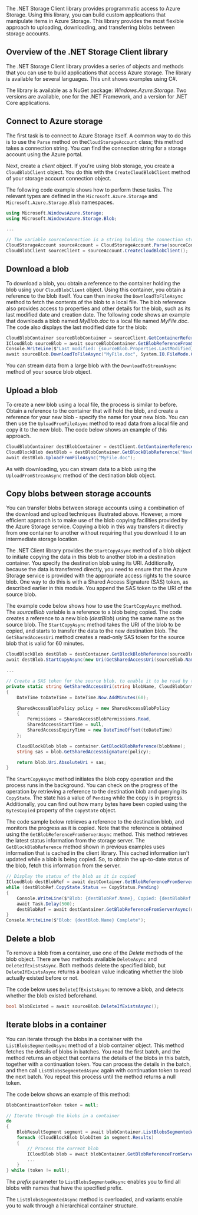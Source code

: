 The .NET Storage Client library provides programmatic access to Azure Storage. Using this library, you can build custom applications that manipulate items in Azure Storage. This library provides the most flexible approach to uploading, downloading, and transferring blobs between storage accounts.

## Overview of the .NET Storage Client library

The .NET Storage Client library provides a series of objects and methods that you can use to build applications that access Azure storage. The library is available for several languages. This unit shows examples using C#.

The library is available as a NuGet package: *Windows.Azure.Storage*. Two versions are available, one for the .NET Framework, and a version for .NET Core applications.

## Connect to Azure storage

The first task is to connect to Azure Storage itself. A common way to do this is to use the `Parse` method on the`CloudStorageAccount` class; this method takes a connection string. You can find the connection string for a storage account using the Azure portal.

Next, create a *client* object. If you're using blob storage, you create a `CloudBlobClient` object. You do this with the `CreateCloudBlobClient` method of your storage account connection object.

The following code example shows how to perform these tasks. The relevant types are defined in the `Microsoft.Azure.Storage` and `Microsoft.Azure.Storage.Blob` namespaces.

```C#
using Microsoft.WindowsAzure.Storage;
using Microsoft.WindowsAzure.Storage.Blob;

...

// The variable sourceConnection is a string holding the connection string for the storage account
CloudStorageAccount sourceAccount = CloudStorageAccount.Parse(sourceConnection);
CloudBlobClient sourceClient = sourceAccount.CreateCloudBlobClient();
```

## Download a blob

To download a blob, you obtain a reference to the container holding the blob using your `CloudBlobClient` object. Using this container, you obtain a reference to the blob itself. You can then invoke the `DownloadToFileAsync` method to fetch the contents of the blob to a local file. The blob reference also provides access to properties and other details for the blob, such as its last modified date and creation date. The following code shows an example that downloads a blob named *MyBlob.doc* to a local file named *MyFile.doc*. The code also displays the last modified date for the blob:

```C#
CloudBlobContainer sourceBlobContainer = sourceClient.GetContainerReference(sourceContainer);
ICloudBlob sourceBlob = await sourceBlobContainer.GetBlobReferenceFromServerAsync("MyBlob.doc");
Console.WriteLine($"Last modified: {sourceBlob.Properties.LastModified}");
await sourceBlob.DownloadToFileAsync("MyFile.doc", System.IO.FileMode.Create);
```

You can stream data from a large blob with the `DownloadToStreamAsync` method of your source blob object.

## Upload a blob

To create a new blob using a local file, the process is similar to before. Obtain a reference to the container that will hold the blob, and create a reference for your new blob - specify the name for your new blob. You can then use the `UploadFromFileAsync` method to read data from a local file and copy it to the new blob. The code below shows an example of this approach.

```C#
CloudBlobContainer destBlobContainer = destClient.GetContainerReference(destContainer);
CloudBlockBlob destBlob = destBlobContainer.GetBlockBlobReference("NewBlob.doc");
await destBlob.UploadFromFileAsync("MyFile.doc");
```

As with downloading, you can stream data to a blob using the  `UploadFromStreamAsync` method of the destination blob object.

## Copy blobs between storage accounts

You can transfer blobs between storage accounts using a combination of the download and upload techniques illustrated above. However, a more efficient approach is to make use of the blob copying facilities provided by the Azure Storage service. Copying a blob in this way transfers it directly from one container to another without requiring that you download it to an intermediate storage location.

The .NET Client library provides the `StartCopyAsync` method of a blob object to initiate copying the data in this blob to another blob in a destination container. You specify the destination blob using its URI. Additionally, because the data is transferred directly, you need to ensure that the Azure Storage service is provided with the appropriate access rights to the source blob. One way to do this is with a Shared Access Signature (SAS) token, as described earlier in this module. You append the SAS token to the URI of the source blob.

The example code below shows how to use the `StartCopyAsync` method. The *sourceBlob* variable is a reference to a blob being copied. The code creates a reference to a new blob (*destBlob*) using the same name as the source blob. The `StartCopyAsync` method takes the URI of the blob to be copied, and starts to transfer the data to the new destination blob. The `GetSharedAccessUri` method creates a read-only SAS token for the source blob that is valid for 60 minutes. 

```C#
CloudBlockBlob destBlob = destContainer.GetBlockBlobReference(sourceBlob.Name);
await destBlob.StartCopyAsync(new Uri(GetSharedAccessUri(sourceBlob.Name, sourceContainer)));

...

// Create a SAS token for the source blob, to enable it to be read by the StartCopyAsync method
private static string GetSharedAccessUri(string blobName, CloudBlobContainer container)
{
    DateTime toDateTime = DateTime.Now.AddMinutes(60);

    SharedAccessBlobPolicy policy = new SharedAccessBlobPolicy
    {
        Permissions = SharedAccessBlobPermissions.Read,
        SharedAccessStartTime = null,
        SharedAccessExpiryTime = new DateTimeOffset(toDateTime)
    };

    CloudBlockBlob blob = container.GetBlockBlobReference(blobName);
    string sas = blob.GetSharedAccessSignature(policy);

    return blob.Uri.AbsoluteUri + sas;
}
```

The `StartCopyAsync` method initiates the blob copy operation and the process runs in the background. You can check on the progress of the operation by retrieving a reference to the destination blob and querying its `CopyState`. The state has a value of `Pending` while the copy is in progress. Additionally, you can find out how many bytes have been copied using the `BytesCopied` property of the `CopyState` object. 

The code sample below retrieves a reference to the destination blob, and monitors the progress as it is copied. Note that the reference is obtained using the `GetBlobReferenceFromServerAsync` method. This method retrieves the latest status information from the storage server. The `GetBlockBlobReference` method shown in previous examples uses information that is cached in the client library. This cached information isn't updated while a blob is being copied. So, to obtain the up-to-date status of the blob, fetch this information from the server.

```C#
// Display the status of the blob as it is copied
ICloudBlob destBlobRef = await destContainer.GetBlobReferenceFromServerAsync(destBlob.Name);
while (destBlobRef.CopyState.Status == CopyStatus.Pending)
{
    Console.WriteLine($"Blob: {destBlobRef.Name}, Copied: {destBlobRef.CopyState.BytesCopied ?? 0} of  {destBlobRef.CopyState.TotalBytes ?? 0}");
    await Task.Delay(500);
    destBlobRef = await destContainer.GetBlobReferenceFromServerAsync(sourceBlobRef.Name);
}
Console.WriteLine($"Blob: {destBlob.Name} Complete");
```

## Delete a blob

To remove a blob from a container, use one of the *Delete* methods of the blob object. There are two methods available `DeleteAsync` and `DeleteIfExistsAsync`. Both methods delete the specified blob, but `DeleteIfExistsAsync` returns a boolean value indicating whether the blob actually existed before or not.

The code below uses `DeleteIfExistsAsync` to remove a blob, and detects whether the blob existed beforehand.

```C#
bool blobExisted = await sourceBlob.DeleteIfExistsAsync();
```

## Iterate blobs in a container

You can iterate through the blobs in a container with the `ListBlobsSegmentedAsync` method of a blob container object. This method fetches the details of blobs in batches. You read the first batch, and the method returns an object that contains the details of the blobs in this batch, together with a continuation token. You can process the details in the batch, and then call `ListBlobsSegmentedAsync` again with continuation token to read the next batch. You repeat this process until the method returns a null token.

The code below shows an example of this method:

```C#
BlobContinuationToken token = null;

// Iterate through the blobs in a container
do
{
    BlobResultSegment segment = await blobContainer.ListBlobsSegmentedAsync(prefix: "", currentToken: token);
    foreach (CloudBlockBlob blobItem in segment.Results)
    {
        // Process the current blob
        ICloudBlob blob = await blobContainer.GetBlobReferenceFromServerAsync(blobItem.Name);
        ...
    }
} while (token != null);
```

The *prefix* parameter to `ListBlobsSegmentedAsync` enables you to find all blobs with names that have the specified prefix.

The `ListBlobsSegmentedAsync` method is overloaded, and variants enable you to walk through a hierarchical container structure.